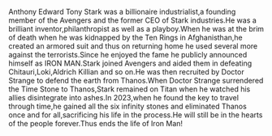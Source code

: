 Anthony Edward Tony Stark was a billionaire industrialist,a founding member of the Avengers and the former CEO of Stark industries.He was a brilliant inventor,philanthropist as well as a playboy.When he was at the brim of death when he was kidnapped by the Ten Rings in Afghanisthan,he created an armored suit and thus on returning home he used several more  against the terrorists.Since he enjoyed the fame he publicly announced himself as IRON MAN.Stark joined Avengers and aided them in defeating Chitauri,Loki,Aldrich Killian and so on.He was then recruited by Doctor Strange to defend the earth from Thanos.When Doctor Strange surrendered the Time Stone to Thanos,Stark remained on Titan when he watched his allies disintegrate into ashes.In 2023,when he found the key to travel through time,he gained all the six infinity stones and eliminated Thanos once and for all,sacrificing his life in the process.He will still be in the hearts of the people forever.Thus ends the life of Iron Man!
